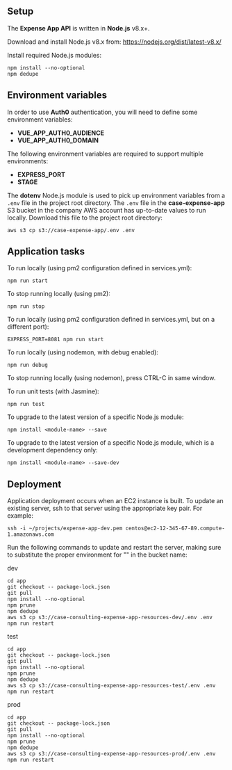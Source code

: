## Setup

The **Expense App API** is written in **Node.js** v8.x+.

Download and install Node.js v8.x from: https://nodejs.org/dist/latest-v8.x/

Install required Node.js modules:

```
npm install --no-optional
npm dedupe
```

## Environment variables

In order to use **Auth0** authentication, you will need to define some environment variables:

* **VUE_APP_AUTH0_AUDIENCE**
* **VUE_APP_AUTH0_DOMAIN**

The following environment variables are required to support multiple environments:

* **EXPRESS_PORT**
* **STAGE**

The **dotenv** Node.js module is used to pick up environment variables from a `.env` file in the project root directory.
The `.env` file in the **case-expense-app** S3 bucket in the company AWS account has up-to-date values to run locally.
Download this file to the project root directory:

```
aws s3 cp s3://case-expense-app/.env .env
```

## Application tasks

To run locally (using pm2 configuration defined in services.yml):

```
npm run start
```

To stop running locally (using pm2):

```
npm run stop
```

To run locally (using pm2 configuration defined in services.yml, but on a different port):

```
EXPRESS_PORT=8081 npm run start
```

To run locally (using nodemon, with debug enabled):

```
npm run debug
```

To stop running locally (using nodemon), press CTRL-C in same window.

To run unit tests (with Jasmine):

```
npm run test
```

To upgrade to the latest version of a specific Node.js module:

```
npm install <module-name> --save
```

To upgrade to the latest version of a specific Node.js module, which is a development dependency only:

```
npm install <module-name> --save-dev
```

## Deployment

Application deployment occurs when an EC2 instance is built.  To update an existing server, ssh to that server using the appropriate key pair.  For example:

```
ssh -i ~/projects/expense-app-dev.pem centos@ec2-12-345-67-89.compute-1.amazonaws.com
```

Run the following commands to update and restart the server, making sure to substitute the proper environment for "<env>" in the bucket name:

dev
```
cd app
git checkout -- package-lock.json
git pull
npm install --no-optional
npm prune
npm dedupe
aws s3 cp s3://case-consulting-expense-app-resources-dev/.env .env
npm run restart
```

test
```
cd app
git checkout -- package-lock.json
git pull
npm install --no-optional
npm prune
npm dedupe
aws s3 cp s3://case-consulting-expense-app-resources-test/.env .env
npm run restart
```

prod
```
cd app
git checkout -- package-lock.json
git pull
npm install --no-optional
npm prune
npm dedupe
aws s3 cp s3://case-consulting-expense-app-resources-prod/.env .env
npm run restart
```
